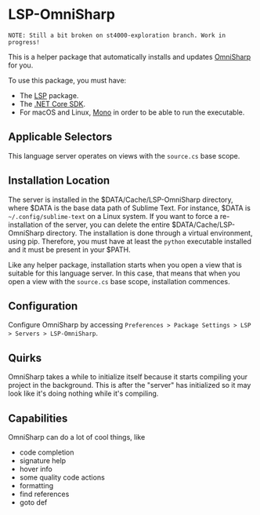# LSP-OmniSharp

```
NOTE: Still a bit broken on st4000-exploration branch. Work in progress!
```

This is a helper package that automatically installs and updates
[OmniSharp](https://github.com/OmniSharp/omnisharp-roslyn) for you.

To use this package, you must have:
- The [LSP](https://packagecontrol.io/packages/LSP) package.
- The [.NET Core SDK](https://dotnet.microsoft.com/download).
- For macOS and Linux, [Mono](https://www.mono-project.com/) in order to be able to run the executable.

## Applicable Selectors

This language server operates on views with the `source.cs` base scope.

## Installation Location

The server is installed in the $DATA/Cache/LSP-OmniSharp directory, where $DATA is the base data path of Sublime Text.
For instance, $DATA is `~/.config/sublime-text` on a Linux system. If you want to force a re-installation of the server,
you can delete the entire $DATA/Cache/LSP-OmniSharp directory. The installation is done through a virtual environment,
using pip. Therefore, you must have at least the `python` executable installed and it must be present in your $PATH.

Like any helper package, installation starts when you open a view that is suitable for this language server. In this
case, that means that when you open a view with the `source.cs` base scope, installation commences.

## Configuration

Configure OmniSharp by accessing `Preferences > Package Settings > LSP > Servers > LSP-OmniSharp`.

## Quirks

OmniSharp takes a while to initialize itself because it starts compiling your project in the background. This is after
the "server" has initialized so it may look like it's doing nothing while it's compiling.

## Capabilities

OmniSharp can do a lot of cool things, like

- code completion
- signature help
- hover info
- some quality code actions
- formatting
- find references
- goto def
